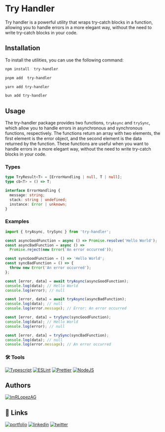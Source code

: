# Try Handler

Try handler is a powerful utility that wraps try-catch blocks in a function, allowing you to handle errors in a more elegant way, without the need to write try-catch blocks in your code.

## Installation

To install the utilities, you can use the following command:

```bash
npm install  try-handler
```

```bash
pnpm add  try-handler
```

```bash
yarn add try-handler
```

```bash
bun add try-handler
```

## Usage

The try-handler package provides two functions, `tryAsync` and `trySync`, which allow you to handle errors in asynchronous and synchronous functions, respectively. The functions return an array with two elements, the first element is the error object, and the second element is the data returned by the function. These functions are useful when you want to handle errors in a more elegant way, without the need to write try-catch blocks in your code.

### Types

```ts
type TryResult<T> = [ErrorHandling | null, T | null];
type cb<T> = () => T;

interface ErrorHandling {
  message: string;
  stack: string | undefined;
  instance: Error | unknown;
}
```

### Examples

```javascript
import { tryAsync, trySync } from 'try-handler';

const asyncGoodFunction = async () => Promise.resolve('Hello World');
const asyncBadFunction = async () =>
  Promise.reject(new Error('An error occurred'));

const syncGoodFunction = () => 'Hello World';
const syncBadFunction = () => {
  throw new Error('An error occurred');
};

const [error, data] = await tryAsync(asyncGoodFunction);
console.log(data); // Hello World
console.log(error); // null

const [error, data] = await tryAsync(asyncBadFunction);
console.log(data); // null
console.log(error.message); // Error: An error occurred

const [error, data] = trySync(syncGoodFunction);
console.log(data); // Hello World
console.log(error); // null

const [error, data] = trySync(syncBadFunction);
console.log(data); // null
console.log(error.message); // An error occurred
```

### 🛠️ Tools

[![Typescript](https://img.shields.io/badge/Typescript-3178C6?logo=typescript&logoColor=white)](https://www.typescriptlang.org/)
[![ESLint](https://img.shields.io/badge/ESLint-4B32C3?logo=eslint&logoColor=white)](https://eslint.org/)
[![Prettier](https://img.shields.io/badge/Prettier-F7B93E?logo=prettier&logoColor=white)](https://prettier.io/)
[![NodeJS](https://img.shields.io/badge/NodeJS-339933?logo=node.js&logoColor=white)](https://nodejs.org/es/)

## Authors

[![ImRLopezAG](https://img.shields.io/badge/ImRLopezAG-000000?style=for-the-badge&logo=github&logoColor=white)](https://github.com/ImRLopezAG)

## 🔗 Links

[![portfolio](https://img.shields.io/badge/my_portfolio-000?style=for-the-badge&logo=ko-fi&logoColor=white)](https://imrlopez.vercel.app)
[![linkedin](https://img.shields.io/badge/linkedin-0A66C2?style=for-the-badge&logo=linkedin&logoColor=white)](https://www.linkedin.com/in/angel-gabriel-lopez/)
[![twitter](https://img.shields.io/badge/twitter-1DA1F2?style=for-the-badge&logo=twitter&logoColor=white)](https://twitter.com/imr_lopez)
